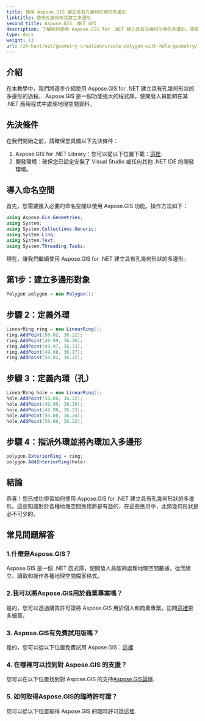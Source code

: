 ```yaml
---
title: 使用 Aspose.GIS 建立具有孔幾何形狀的多邊形
linktitle: 使用孔幾何形狀建立多邊形
second_title: Aspose.GIS .NET API
description: 了解如何使用 Aspose.GIS for .NET 建立具有孔幾何形狀的多邊形。帶有程式碼範例的分步教程。
type: docs
weight: 13
url: /zh-hant/net/geometry-creation/create-polygon-with-hole-geometry/
---
```

## 介紹
在本教學中，我們將逐步介紹使用 Aspose.GIS for .NET 建立具有孔幾何形狀的多邊形的過程。 Aspose.GIS 是一個功能強大的程式庫，使開發人員能夠在其 .NET 應用程式中處理地理空間資料。 
## 先決條件
在我們開始之前，請確保您具備以下先決條件：
1. Aspose.GIS for .NET Library：您可以從以下位置下載：[這裡](https://releases.aspose.com/gis/net/).
2. 開發環境：確保您已設定安裝了 Visual Studio 或任何其他 .NET IDE 的開發環境。
## 導入命名空間
首先，您需要匯入必要的命名空間以使用 Aspose.GIS 功能。操作方法如下：

```csharp
using Aspose.Gis.Geometries;
using System;
using System.Collections.Generic;
using System.Linq;
using System.Text;
using System.Threading.Tasks;
```

現在，讓我們繼續使用 Aspose.GIS for .NET 建立具有孔幾何形狀的多邊形。
## 第1步：建立多邊形對象
```csharp
Polygon polygon = new Polygon();
```
## 步驟 2：定義外環
```csharp
LinearRing ring = new LinearRing();
ring.AddPoint(50.02, 36.22);
ring.AddPoint(49.99, 36.26);
ring.AddPoint(49.97, 36.23);
ring.AddPoint(49.98, 36.17);
ring.AddPoint(50.02, 36.22);
```
## 步驟 3：定義內環（孔）
```csharp
LinearRing hole = new LinearRing();
hole.AddPoint(50.00, 36.22);
hole.AddPoint(49.99, 36.20);
hole.AddPoint(49.98, 36.23);
hole.AddPoint(50.00, 36.24);
hole.AddPoint(50.00, 36.22);
```
## 步驟 4：指派外環並將內環加入多邊形
```csharp
polygon.ExteriorRing = ring;
polygon.AddInteriorRing(hole);
```
## 結論
恭喜！您已成功學習如何使用 Aspose.GIS for .NET 建立具有孔幾何形狀的多邊形。這些知識對於各種地理空間應用將是有益的，在這些應用中，此類幾何形狀是必不可少的。
## 常見問題解答
### 1.什麼是Aspose.GIS？
Aspose.GIS 是一個 .NET 函式庫，使開發人員能夠處理地理空間數據，從而建立、讀取和操作各種地理空間檔案格式。
### 2.我可以將Aspose.GIS用於商業專案嗎？
是的，您可以透過購買許可證將 Aspose.GIS 用於個人和商業專案。訪問[這裡](https://purchase.aspose.com/buy)更多細節。
### 3. Aspose.GIS有免費試用版嗎？
是的，您可以從以下位置免費試用 Aspose.GIS：[這裡](https://releases.aspose.com/).
### 4. 在哪裡可以找到對 Aspose.GIS 的支援？
您可以在以下位置找到對 Aspose.GIS 的支持[Aspose.GIS論壇](https://forum.aspose.com/c/gis/33).
### 5. 如何取得Aspose.GIS的臨時許可證？
您可以從以下位置取得 Aspose.GIS 的臨時許可證[這裡](https://purchase.aspose.com/temporary-license/).